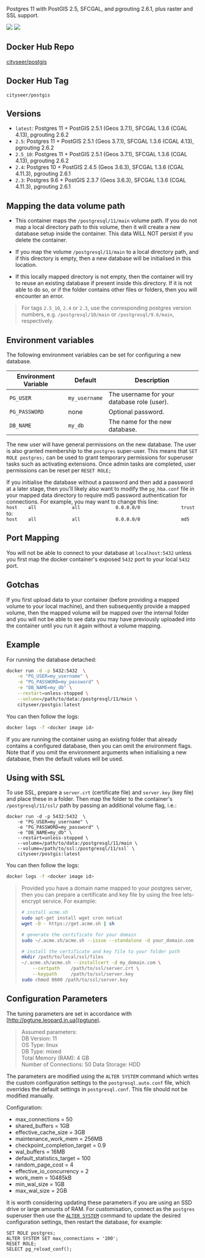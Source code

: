Postgres 11 with PostGIS 2.5, SFCGAL, and pgrouting 2.6.1, plus raster and SSL support.

[![](https://images.microbadger.com/badges/image/cityseer/postgis.svg)](https://microbadger.com/images/cityseer/postgis "Get your own image badge on microbadger.com")
[![](https://images.microbadger.com/badges/version/cityseer/postgis.svg)](https://microbadger.com/images/cityseer/postgis "Get your own version badge on microbadger.com")

Docker Hub Repo
---------------

[cityseer/postgis](https://hub.docker.com/r/cityseer/postgis/)

Docker Hub Tag
--------------

`cityseer/postgis`

Versions
--------

- `latest`: Postgres 11 + PostGIS 2.5.1 (Geos 3.7.1), SFCGAL 1.3.6 (CGAL 4.13), pgrouting 2.6.2
- `2.5`: Postgres 11 + PostGIS 2.5.1 (Geos 3.7.1), SFCGAL 1.3.6 (CGAL 4.13), pgrouting 2.6.2
- `2.5_10`: Postgres 11 + PostGIS 2.5.1 (Geos 3.7.1), SFCGAL 1.3.6 (CGAL 4.13), pgrouting 2.6.2
- `2.4`: Postgres 10 + PostGIS 2.4.5 (Geos 3.6.3), SFCGAL 1.3.6 (CGAL 4.11.3), pgrouting 2.6.1
- `2.3`: Postgres 9.6 + PostGIS 2.3.7 (Geos 3.6.3), SFCGAL 1.3.6 (CGAL 4.11.3), pgrouting 2.6.1

Mapping the data volume path
----------------------------
- This container maps the `/postgresql/11/main` volume path. If you do not map a local directory path to this volume, then it will create a new database setup inside the container. This data WILL NOT persist if you delete the container.

- If you map the volume `/postgresql/11/main` to a local directory path, and if this directory is empty, then a new database will be initialised in this location.

- If this locally mapped directory is not empty, then the container will try to reuse an existing database if present inside this directory. If it is not able to do so, or if the folder contains other files or folders, then you will encounter an error.

> For tags `2.5_10`, `2.4` or `2.3`, use the corresponding postgres version numbers, e.g. `/postgresql/10/main` or `/postgresql/9.6/main`, respectively.

Environment variables
---------------------
The following environment variables can be set for configuring a new database.

Environment Variable | Default | Description
------------------------|---------|--------------
`PG_USER` |  `my_username` | The username for your database role (user).
`PG_PASSWORD` | none | Optional password.
`DB_NAME` | `my_db` | The name for the new database.

The new user will have general permissions on the new database. The user is also granted membership to the `postgres` super-user. This means that `SET ROLE postgres;` can be used to grant temporary permissions for superuser tasks such as activating extensions. Once admin tasks are completed, user permissions can be reset per `RESET ROLE;`

If you initialise the database without a password and then add a password at a later stage, then you'll likely also want to modify the `pg_hba.conf` file in your mapped data directory to require md5 password authentication for connections. For example, you may want to change this line:  
`host    all             all             0.0.0.0/0               trust`  
to:  
`host    all             all             0.0.0.0/0               md5`  

Port Mapping
------------
You will not be able to connect to your database at `localhost:5432` unless you first map the docker container's exposed `5432` port to your local `5432` port.

Gotchas
-------
If you first upload data to your container (before providing a mapped volume to your local machine), and then subsequently provide a mapped volume, then the mapped volume will be mapped over the internal folder and you will not be able to see data you may have previously uploaded into the container until you run it again without a volume mapping.

Example
-------
For running the database detached:
```bash
docker run -d -p 5432:5432  \
    -e "PG_USER=my_username" \
    -e "PG_PASSWORD=my_password" \
    -e "DB_NAME=my_db" \
    --restart=unless-stopped \
    --volume=/path/to/data:/postgresql/11/main \
    cityseer/postgis:latest
```
You can then follow the logs:
```bash
docker logs -f <docker image id>
```

If you are running the container using an existing folder that already contains a configured database, then you can omit the environment flags. Note that if you omit the environment arguments when initialising a new database, then the default values will be used.

Using with SSL
--------------

To use SSL, prepare a `server.crt` (certificate file) and `server.key` (key file) and place these in a folder.
Then map the folder to the container's `/postgresql/11/ssl/` path by passing an additional volume flag, i.e.:

```
docker run -d -p 5432:5432  \
    -e "PG_USER=my_username" \
    -e "PG_PASSWORD=my_password" \
    -e "DB_NAME=my_db" \
    --restart=unless-stopped \
    --volume=/path/to/data:/postgresql/11/main \
    --volume=/path/to/ssl:/postgresql/11/ssl` \
    cityseer/postgis:latest
```
You can then follow the logs:
```bash
docker logs -f <docker image id>
```

> Provided you have a domain name mapped to your postgres server, then you can prepare a certificate and key file by using the free lets-encrypt service.
> For example:
> ```bash
> # install acme.sh
> sudo apt-get install wget cron netcat
> wget -O - https://get.acme.sh | sh
>
> # generate the certificate for your domain
> sudo ~/.acme.sh/acme.sh --issue --standalone -d your_domain.com
>
> # install the certificate and key file to your folder path
> mkdir /path/to/local/ssl/files
> ~/.acme.sh/acme.sh --installcert -d my_domain.com \
>     --certpath    /path/to/ssl/server.crt \
>     --keypath     /path/to/ssl/server.key
> sudo chmod 0600 /path/to/ssl/server.key
> ```

Configuration Parameters
------------------------
The tuning parameters are set in accordance with [http://pgtune.leopard.in.ua](pgtune).

> Assumed parameters:  
  DB Version: 11  
  OS Type: linux  
  DB Type: mixed  
  Total Memory (RAM): 4 GB  
  Number of Connections: 50
  Data Storage: HDD

The parameters are modified using the `ALTER SYSTEM` command which writes the custom configuration settings to the `postgresql.auto.conf` file, which overrides the default settings in `postgresql.conf`. This file should not be modified manually.

Configuration:
- max_connections = 50
- shared_buffers = 1GB
- effective_cache_size = 3GB
- maintenance_work_mem = 256MB
- checkpoint_completion_target = 0.9
- wal_buffers = 16MB
- default_statistics_target = 100
- random_page_cost = 4
- effective_io_concurrency = 2
- work_mem = 10485kB
- min_wal_size = 1GB
- max_wal_size = 2GB

It is worth considering updating these parameters if you are using an SSD drive or large amounts of RAM. For customisation, connect as the `postgres` superuser then use the [`ALTER SYSTEM`](https://www.postgresql.org/docs/10/static/sql-altersystem.html) command to update the desired configuration settings, then restart the database, for example:
```postgresql
SET ROLE postgres;
ALTER SYSTEM SET max_connections = '100';
RESET ROLE;
SELECT pg_reload_conf();
```
